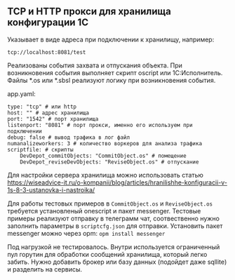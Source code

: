 ## TCP и HTTP прокси для хранилища конфигурации 1С

Указывает в виде адреса при подключении к хранилищу, например:

`tcp://localhost:8081/test`

Реализованы события захвата и отпускания объекта. При возникновения события выполняет скрипт oscript или 1С:Исполнитель. Файлы *.os или *.sbsl реализуют логику при возникновения события.

app.yaml:
```
type: "tcp" # или http
host: "" # адрес хранилища
port: "1542" # порт хранилища
listenport: "8081" # порт прокси, именно его используем при подключении
debug: false # вывод трафика в лог файл
numanalizeworkers: 3 # количество воркеров для анализа трафика
scriptfile: # скрипты
    DevDepot_commitObjects: "CommitObject.os" # помещение
    DevDepot_reviseDevObjects: "ReviseObject.os" # отпускание
```

Для настройки сервера хранилища можно использовать статью https://wiseadvice-it.ru/o-kompanii/blog/articles/hranilishhe-konfiguracii-v-1s-8-3-ustanovka-i-nastroika/

Для работы тестовых примеров в `CommitObject.os` и `ReviseObject.os` требуется установленый onescript и пакет messenger. Тестовые примеры реализуют отправку в телеграмм чат, соотвественно нужно заполнить параметры в `scriptcfg.json` для отправки. Установить пакет messenger можно через opm: `opm install messenger`

Под нагрузкой не тестировалось. Внутри используется ограниченный пул горутин для обработки сообщений хранилища, который легко забить. Нужно добавить брокер или базу данных (подойдет даже sqllite) и разделить на сервисы.